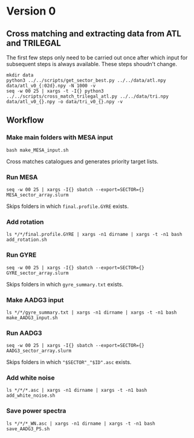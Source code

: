 # Version 0

## Cross matching and extracting data from ATL and TRILEGAL

The first few steps only need to be carried out once after which input
for subsequent steps is always available.  These steps shoudn't
change.

    mkdir data
    python3 ../../scripts/get_sector_best.py ../../data/atl.npy data/atl_v0_{:02d}.npy -N 1000 -v
    seq -w 00 25 | xargs -t -I{} python3 ../../scripts/cross_match_trilegal_atl.py ../../data/tri.npy data/atl_v0_{}.npy -o data/tri_v0_{}.npy -v

## Workflow

### Make main folders with MESA input

    bash make_MESA_input.sh

Cross matches catalogues and generates priority target lists.

### Run MESA

    seq -w 00 25 | xargs -I{} sbatch --export=SECTOR={} MESA_sector_array.slurm

Skips folders in which ``final.profile.GYRE`` exists.

### Add rotation

    ls */*/final.profile.GYRE | xargs -n1 dirname | xargs -t -n1 bash add_rotation.sh

### Run GYRE

    seq -w 00 25 | xargs -I{} sbatch --export=SECTOR={} GYRE_sector_array.slurm

Skips folders in which ``gyre_summary.txt`` exists.

### Make AADG3 input

    ls */*/gyre_summary.txt | xargs -n1 dirname | xargs -t -n1 bash make_AADG3_input.sh

### Run AADG3

    seq -w 00 25 | xargs -I{} sbatch --export=SECTOR={} AADG3_sector_array.slurm

Skips folders in which ``"$SECTOR"_"$ID".asc`` exists.

### Add white noise

    ls */*/*.asc | xargs -n1 dirname | xargs -t -n1 bash add_white_noise.sh

### Save power spectra

    ls */*/*_WN.asc | xargs -n1 dirname | xargs -t -n1 bash save_AADG3_PS.sh
